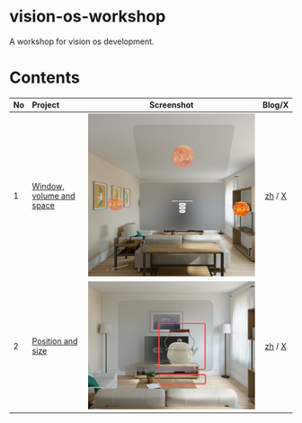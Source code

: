 # vision-os-workshop
A workshop for vision os development.

# Contents

| No | Project | Screenshot | Blog/X |
|:--|:--|:--:|:--:|
| 1 | [Window, volume and space](Sun) | ![s1](/Images/1_window_volume_and_space.png)| [zh](https://xz3t11cmy1.feishu.cn/wiki/UaYSw4pyniTSeWkMk4ScJUS0nbb) / [X](https://twitter.com/xchester16/status/1739982269841080427) |
| 2 | [Position and size](PositionAndSize) | ![s2](/Images/2_position_and_size.png) | [zh](https://xz3t11cmy1.feishu.cn/wiki/R9RewMYggiOPN5kUkkcc1Ms3nBe) / [X](https://twitter.com/xchester16/status/1740289283502776380) |
